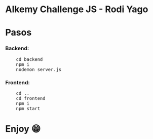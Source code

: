# Alkemy Challenge JS - Rodi Yago

# Pasos

### Backend:
<pre>
    cd backend
    npm i
    nodemon server.js
</pre>

### Frontend:
<pre>
    cd ..
    cd frontend
    npm i
    npm start
</pre>

# Enjoy 😁
